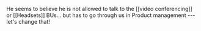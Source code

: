 He seems to believe he is not allowed to talk to the [[video conferencing]] or [[Headsets]] BUs... but has to go through us in Product management --- let's change that!